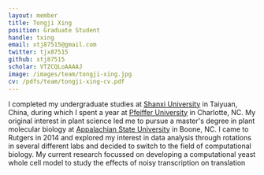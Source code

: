 ```yaml
---
layout: member
title: Tongji Xing
position: Graduate Student
handle: txing
email: xtj87515@gmail.com
twitter: tjx87515
github: xtj87515
scholar: VTZCQLoAAAAJ
image: /images/team/tongji-xing.jpg
cv: /pdfs/team/tongji-xing-cv.pdf
---
```


I completed my undergraduate studies at [Shanxi University](http://english.sxu.edu.cn/) in Taiyuan, China, during which I spent a year at [Pfeiffer University](http://www.pfeiffer.edu/) in Charlotte, NC. My original interest in plant science led me to pursue a master's degree in plant molecular biology at [Appalachian State University](http://www.appstate.edu/) in Boone, NC. I came to Rutgers in 2014 and explored my interest in data analysis through rotations in several different labs and decided to switch to the field of computational biology. My current research focussed on developing a computational yeast whole cell model to study the effects of noisy transcription on translation
